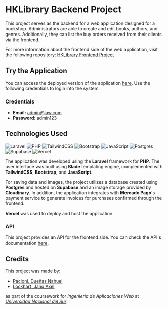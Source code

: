 # HKLibrary Backend Project #
This project serves as the backend for a web application designed for a bookshop. Administrators are able to create and edit books, authors, and genres. Additionally, they can list the buy orders received from their clients via the frontend.

For more information about the frontend side of the web application, visit the following repository: [HKLibrary Frontend Project](https://github.com/JanoALockhart/ProyectoReactLibreria2023)


## Try the Application
You can access the deployed version of the application [here](https://proyecto-laravel-libreria2023.vercel.app/). Use the following credentials to login into the system.

### Credentials
- **Email:** admin@iaw.com
- **Password:** admin123

## Technologies Used

![Laravel](https://img.shields.io/badge/Laravel-%23FF2D20.svg?logo=laravel&logoColor=white)
![PHP](https://img.shields.io/badge/php-%23777BB4.svg?logo=php&logoColor=white) 
![TailwindCSS](https://img.shields.io/badge/TailwindCSS-%2338B2AC.svg?logo=tailwind-css&logoColor=white)
![Bootstrap](https://img.shields.io/badge/Bootstrap-%238511FA.svg?logo=bootstrap&logoColor=white)
![JavaScript](https://img.shields.io/badge/JavaScript-%23323330.svg?logo=javascript&logoColor=%23F7DF1E)
![Postgres](https://img.shields.io/badge/Postgres-%23316192.svg?logo=postgresql&logoColor=white) 
![Supabase](https://img.shields.io/badge/Supabase-3ECF8E?logo=supabase&logoColor=white)
![Vercel](https://img.shields.io/badge/Vercel-%23000000.svg?logo=vercel&logoColor=white)


The application was developed using the **Laravel** framework for **PHP**. The user interface was built using **Blade** templating engine, complemented with **TailwindCSS**, **Bootstrap**, and **JavaScript**.
 
For saving data and images, the project utilizes a 
database created using **Postgres** and hosted on **Supabase** and an image storage provided by **Cloudinary**. In addition, the application integrates with **Mercado Pago**'s payment service to generate invoices for purchases confirmed through the frontend.

**Vercel** was used to deploy and host the application.

### API
This project provides an API for the frontend side. You can check the API's documentation [here](https://proyecto-laravel-libreria2023.vercel.app/rest/v1/documentation).

## Credits
This project was made by: 
- [Pacioni, Dueñas Nahuel](https://github.com/NahuelDP8)
- [Lockhart, Jano Axel](https://github.com/JanoALockhart) 

as part of the coursework for *Ingeniería de Aplicaciones Web* at *[Universidad Nacional del Sur](https://uns.edu.ar/)*.

  
